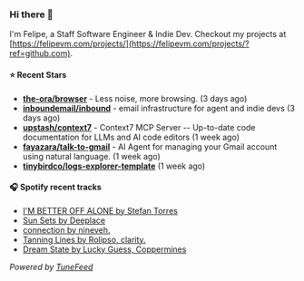 ### Hi there 👋

I'm Felipe, a Staff Software Engineer & Indie Dev. Checkout my projects at [https://felipevm.com/projects/](https://felipevm.com/projects/?ref=github.com).

#### ⭐ Recent Stars
- **[the-ora/browser](https://github.com/the-ora/browser)** - Less noise, more browsing. (3 days ago)
- **[inboundemail/inbound](https://github.com/inboundemail/inbound)** - email infrastructure for agent and indie devs (3 days ago)
- **[upstash/context7](https://github.com/upstash/context7)** - Context7 MCP Server -- Up-to-date code documentation for LLMs and AI code editors (1 week ago)
- **[fayazara/talk-to-gmail](https://github.com/fayazara/talk-to-gmail)** - AI Agent for managing your Gmail account using natural language. (1 week ago)
- **[tinybirdco/logs-explorer-template](https://github.com/tinybirdco/logs-explorer-template)** (1 week ago)

#### 🎧 Spotify recent tracks
- [I&#39;M BETTER OFF ALONE by Stefan Torres](https://open.spotify.com/track/3E2hrrrgxahD4QUyEIYtSs)
- [Sun Sets by Deeplace](https://open.spotify.com/track/0xZjk1SFs2jdDaK65jmrxy)
- [connection by nineveh.](https://open.spotify.com/track/47NgFpkO3RiYsPZgJOl79H)
- [Tanning Lines by Rolipso, clarity.](https://open.spotify.com/track/7x41VMXT0qq7RccFc1EQCD)
- [Dream State by Lucky Guess, Coppermines](https://open.spotify.com/track/6agt3Zm3ZHn2PvZGLyFzlX)

_Powered by [TuneFeed](https://tunefeed.app?ref=github.com)_
